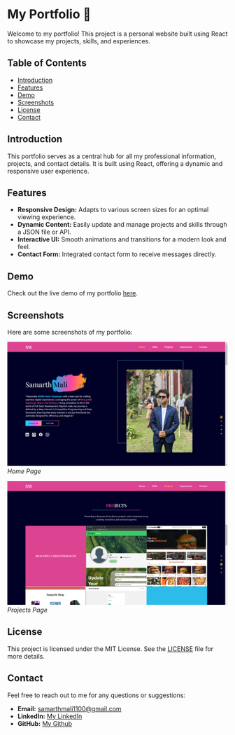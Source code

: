 # My Portfolio 🌟

Welcome to my portfolio! This project is a personal website built using React to showcase my projects, skills, and experiences.

## Table of Contents
- [Introduction](#introduction)
- [Features](#features)
- [Demo](#demo)
- [Screenshots](#screenshots)
- [License](#license)
- [Contact](#contact)

## Introduction

This portfolio serves as a central hub for all my professional information, projects, and contact details. It is built using React, offering a dynamic and responsive user experience.

## Features

- **Responsive Design:** Adapts to various screen sizes for an optimal viewing experience.
- **Dynamic Content:** Easily update and manage projects and skills through a JSON file or API.
- **Interactive UI:** Smooth animations and transitions for a modern look and feel.
- **Contact Form:** Integrated contact form to receive messages directly.

## Demo

Check out the live demo of my portfolio [here](https://sm-portfolio-jet.vercel.app).

## Screenshots

Here are some screenshots of my portfolio:

![Home Page](assets/Landing.png)
*Home Page*

![Projects Page](assets/Projects.png)
*Projects Page*

## License

This project is licensed under the MIT License. See the [LICENSE](LICENSE) file for more details.

## Contact

Feel free to reach out to me for any questions or suggestions:

- **Email:** [samarthmali1100@gmail.com](mailto:samarthmali1100@gmail.com)
- **LinkedIn:** [My LinkedIn](https://www.linkedin.com/in/samarth-mali-19ab15225/)
- **GitHub:** [My Github](https://github.com/samarthsm1100)
